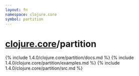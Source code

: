 ```yaml
---
layout: fn
namespace: clojure.core
symbol: partition
---
```


# [clojure.core](../)/partition

{% include 1.4.0/clojure.core/partition/docs.md %}
{% include 1.4.0/clojure.core/partition/examples.md %}
{% include 1.4.0/clojure.core/partition/src.md %}

